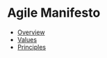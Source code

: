 # Agile Manifesto

- [Overview](./01_Overview.md)
- [Values](./02_Values.md)
- [Principles](./03_Principles.md)